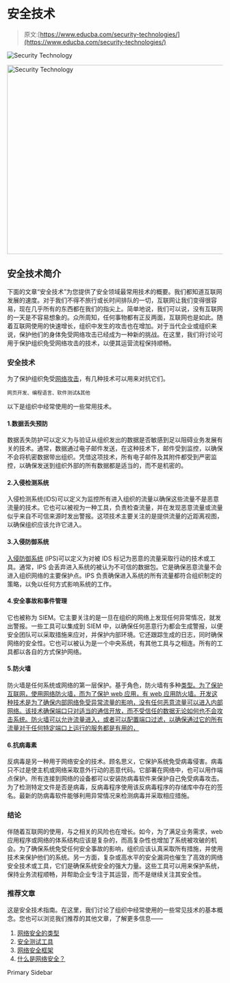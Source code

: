 # 安全技术

> 原文:[https://www.educba.com/security-technologies/](https://www.educba.com/security-technologies/)

![Security Technology](../Images/1b13b4acfc14f11b48d2390eaaff751b.png)

<noscript><img class="alignnone size-full wp-image-210314" src="../Images/1b13b4acfc14f11b48d2390eaaff751b.png" alt="Security Technology" width="900" height="442" data-original-src="https://cdn.educba.com/academy/wp-content/uploads/2019/09/Security-Technology.png"/></noscript>

## 安全技术简介

下面的文章“安全技术”为您提供了安全领域最常用技术的概要。我们都知道互联网发展的速度。对于我们不得不旅行或长时间排队的一切，互联网让我们变得很容易，现在几乎所有的东西都在我们的指尖上。简单地说，我们可以说，没有互联网的一天是不容易想象的。众所周知，任何事物都有正反两面，互联网也是如此。随着互联网使用的快速增长，组织中发生的攻击也在增加。对于当代企业或组织来说，保护他们的身体免受网络攻击已经成为一种新的挑战。在这里，我们将讨论可用于保护组织免受网络攻击的技术，以便其运营流程保持顺畅。

### 安全技术

为了保护组织免受[网络攻击](https://www.educba.com/what-is-cyber-attack/)，有几种技术可以用来对抗它们。

<small>网页开发、编程语言、软件测试&其他</small>

以下是组织中经常使用的一些常用技术。

#### 1.数据丢失预防

数据丢失防护可以定义为与验证从组织发出的数据是否敏感到足以阻碍业务发展有关的技术。通常，数据通过电子邮件发送，在这种技术下，邮件受到监控，以确保不会将机密数据带出组织。凭借这项技术，所有电子邮件及其附件都受到严密监控，以确保发送到组织外部的所有数据都是适当的，而不是机密的。

#### 2.入侵检测系统

入侵检测系统(IDS)可以定义为监控所有进入组织的流量以确保这些流量不是恶意流量的技术。它也可以被视为一种工具，负责检查流量，并在发现恶意流量或流量似乎来自不可信来源时发出警报。这项技术主要关注的是提供流量的近距离视图，以确保组织应该允许它进入。

#### 3.入侵防御系统

[入侵防御系统](https://www.educba.com/types-of-intrusion-prevention-system/) (IPS)可以定义为对被 IDS 标记为恶意的流量采取行动的技术或工具。通常，IPS 会丢弃进入系统的被认为不可信的数据包。它是确保恶意流量不会进入组织网络的主要保护点。IPS 负责确保进入系统的所有流量都符合组织制定的策略，以免以任何方式影响系统的工作。

#### 4.安全事故和事件管理

它也被称为 SIEM。它主要关注的是一旦在组织的网络上发现任何异常情况，就发出警报。一些工具可以集成到 SIEM 中，以确保任何恶意行为都会生成警报，以便安全团队可以采取措施来应对，并保护内部环境。它还跟踪生成的日志，同时确保网络的安全性。它也可以被认为是一个中央系统，有其他工具与之相连。所有的工具都以各自的方式保护网络。

#### 5.防火墙

防火墙是任何系统或网络的第一层保护。基于角色，防火墙有多种[类型。为了保护互联网，使用网络防火墙，而为了保护 web 应用，有 web 应用防火墙。开发这种技术是为了确保内部网络免受异常流量的影响，没有任何恶意流量可以进入内部网络。该技术确保端口只对适当的通信开放，而不受信任的数据无论如何也不会攻击系统。防火墙可以允许流量进入，或者可以配置端口过滤，以确保通过它的所有流量对于任何特定端口上运行的服务都是有用的，](https://www.educba.com/types-of-firewall/)

#### 6.抗病毒素

反病毒是另一种用于网络安全的技术。顾名思义，它保护系统免受病毒侵害。病毒只不过是使主机或网络采取意外行动的恶意代码。它部署在网络中，也可以用作端点保护。所有连接到网络的设备都可以安装防病毒软件来保护自己免受病毒攻击。为了检测特定文件是否是病毒，反病毒程序使用该反病毒程序的存储库中存在的签名。最新的防病毒软件能够利用异常情况来检测病毒并采取相应措施。

### 结论

伴随着互联网的使用，与之相关的风险也在增长。如今，为了满足业务需求，web 应用程序或网络的体系结构应该是复杂的，而高复杂性也增加了系统被攻破的机会。为了确保系统免受任何安全事故的影响，组织应该认真采取所有措施，并使用技术来保护他们的系统。另一方面，复杂或高水平的安全漏洞也催生了高效的网络安全技术或工具，它们是确保系统安全的强大力量。这些工具可以用来保护系统，保持业务流程顺畅，并帮助企业专注于其运营，而不是继续关注其安全性。

### 推荐文章

这是安全技术指南。在这里，我们讨论了组织中经常使用的一些常见技术的基本概念。您也可以浏览我们推荐的其他文章，了解更多信息——

1.  [网络安全的类型](https://www.educba.com/types-of-cyber-security/)
2.  [安全测试工具](https://www.educba.com/security-testing-tools/)
3.  [网络安全框架](https://www.educba.com/cybersecurity-framework/)
4.  [什么是网络安全？](https://www.educba.com/what-is-network-security/)

<footer class="entry-footer">

<aside class="sidebar sidebar-primary widget-area" role="complementary" aria-label="Primary Sidebar">Primary Sidebar</aside>

</footer>